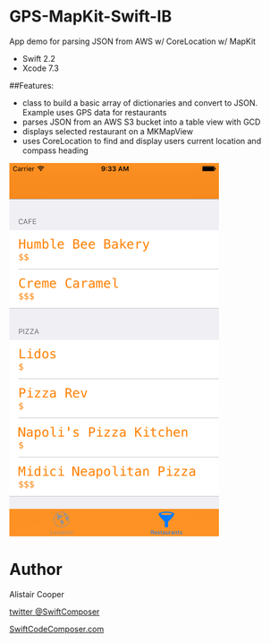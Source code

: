 # GPS-MapKit-Swift-IB
App demo for parsing JSON from AWS w/ CoreLocation w/ MapKit

- Swift 2.2
- Xcode 7.3

##Features:
+ class to build a basic array of dictionaries and convert to JSON. Example uses GPS data for restaurants 
+ parses JSON from an AWS S3 bucket into a table view with GCD
+ displays selected restaurant on a MKMapView
+ uses CoreLocation to find and display users current location and compass heading 

![Alt text](/MapKitSS.png?raw=true "")

# Author
Alistair Cooper

[twitter @SwiftComposer](https://www.twitter.com/swiftcomposer.com)

[SwiftCodeComposer.com](https://www.swiftcodecomposer.com)

